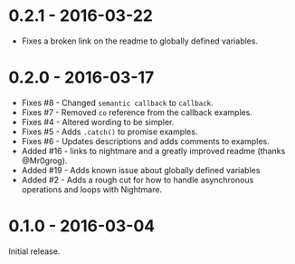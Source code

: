 # 0.2.1 - 2016-03-22
- Fixes a broken link on the readme to globally defined variables.

# 0.2.0 - 2016-03-17
- Fixes #8 - Changed `semantic callback` to `callback`.
- Fixes #7 - Removed `co` reference from the callback examples.
- Fixes #4 - Altered wording to be simpler.
- Fixes #5 - Adds `.catch()` to promise examples.
- Fixes #6 - Updates descriptions and adds comments to examples.
- Added #16 - links to nightmare and a greatly improved readme (thanks @Mr0grog).
- Added #19 - Adds known issue about globally defined variables
- Added #2 - Adds a rough cut for how to handle asynchronous operations and loops with Nightmare.

# 0.1.0 - 2016-03-04
Initial release.
